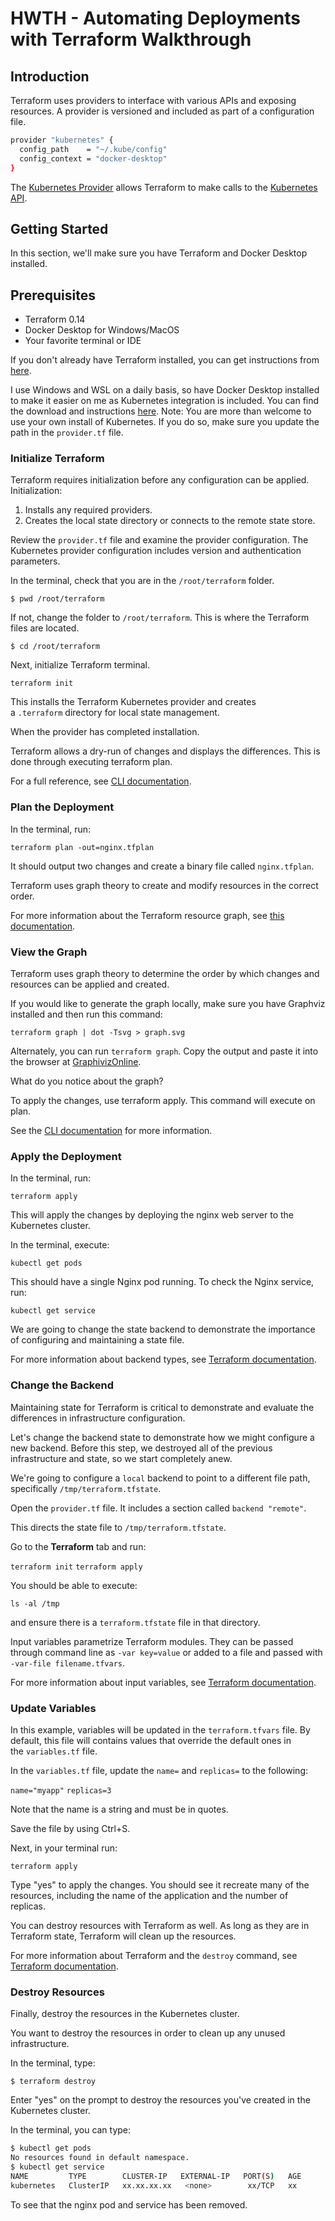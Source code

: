 # HWTH - Automating Deployments with Terraform Walkthrough

## Introduction

Terraform uses providers to interface with various APIs and exposing resources. A provider is versioned and included as part of a configuration file.

```bash
provider "kubernetes" {
  config_path    = "~/.kube/config"
  config_context = "docker-desktop"
}
```

The [Kubernetes Provider](https://www.terraform.io/docs/providers/kubernetes/index.html) allows Terraform to make calls to the [Kubernetes API](https://kubernetes.io/docs/concepts/overview/kubernetes-api/).

## Getting Started

In this section, we'll make sure you have Terraform and Docker Desktop installed.

## Prerequisites

- Terraform 0.14
- Docker Desktop for Windows/MacOS
- Your favorite terminal or IDE

If you don't already have Terraform installed, you can get instructions from [here](https://learn.hashicorp.com/tutorials/terraform/install-cli?in=terraform/aws-get-started).

I use Windows and WSL on a daily basis, so have Docker Desktop installed to make it easier on me as Kubernetes integration is included. You can find the download and instructions [here](https://www.docker.com/products/docker-desktop). Note: You are more than welcome to use your own install of Kubernetes. If you do so, make sure you update the path in the `provider.tf` file.

### **Initialize Terraform**

Terraform requires initialization before any configuration can be applied. Initialization:

1. Installs any required providers.
2. Creates the local state directory or connects to the remote state store.

Review the `provider.tf` file and examine the provider configuration. The Kubernetes provider configuration includes version and authentication parameters.

In the terminal, check that you are in the `/root/terraform` folder.

`$ pwd
/root/terraform`

If not, change the folder to `/root/terraform`. This is where the Terraform files are located.

`$ cd /root/terraform`

Next, initialize Terraform terminal.

`terraform init`

This installs the Terraform Kubernetes provider and creates a `.terraform` directory for local state management.

When the provider has completed installation.

Terraform allows a dry-run of changes and displays the differences. This is done through executing terraform plan.

For a full reference, see [CLI documentation](https://www.terraform.io/docs/commands/plan.html).

### **Plan the Deployment**

In the terminal, run:

`terraform plan -out=nginx.tfplan`

It should output two changes and create a binary file called `nginx.tfplan`.

Terraform uses graph theory to create and modify resources in the correct order.

For more information about the Terraform resource graph, see [this documentation](https://www.terraform.io/docs/internals/graph.html).

### **View the Graph**

Terraform uses graph theory to determine the order by which changes and resources can be applied and created.

If you would like to generate the graph locally, make sure you have Graphviz installed and then run this command:

`terraform graph | dot -Tsvg > graph.svg`

Alternately, you can run `terraform graph`. Copy the output and paste it into the browser at [GraphivizOnline](https://bit.ly/2S1NLCn).

What do you notice about the graph?

To apply the changes, use terraform apply. This command will execute on plan.

See the [CLI documentation](https://www.terraform.io/docs/cli/commands/apply.html) for more information.

### **Apply the Deployment**

In the terminal, run:

`terraform apply`

This will apply the changes by deploying the nginx web server to the Kubernetes cluster.

In the terminal, execute:

`kubectl get pods`

This should have a single Nginx pod running. To check the Nginx service, run:

`kubectl get service`

We are going to change the state backend to demonstrate the importance of configuring and maintaining a state file.

For more information about backend types, see [Terraform documentation](https://www.terraform.io/docs/backends/types/index.html).

### **Change the Backend**

Maintaining state for Terraform is critical to demonstrate and evaluate the differences in infrastructure configuration.

Let's change the backend state to demonstrate how we might configure a new backend. Before this step, we destroyed all of the previous infrastructure and state, so we start completely anew.

We're going to configure a `local` backend to point to a different file path, specifically `/tmp/terraform.tfstate`.

Open the `provider.tf` file. It includes a section called `backend "remote"`.

This directs the state file to `/tmp/terraform.tfstate`.

Go to the **Terraform** tab and run:

`terraform init`
`terraform apply`

You should be able to execute:

`ls -al /tmp`

and ensure there is a `terraform.tfstate` file in that directory.

Input variables parametrize Terraform modules. They can be passed through command line as `-var key=value` or added to a file and passed with `-var-file filename.tfvars`.

For more information about input variables, see [Terraform documentation](https://www.terraform.io/docs/configuration/variables.html).

### **Update Variables**

In this example, variables will be updated in the `terraform.tfvars` file. By default, this file will contains values that override the default ones in the `variables.tf` file.

In the `variables.tf` file, update the `name=` and `replicas=` to the following:

`name="myapp"`
`replicas=3`

Note that the name is a string and must be in quotes.

Save the file by using Ctrl+S.

Next, in your terminal run:

`terraform apply`

Type "yes" to apply the changes. You should see it recreate many of the resources, including the name of the application and the number of replicas.

You can destroy resources with Terraform as well. As long as they are in Terraform state, Terraform will clean up the resources.

For more information about Terraform and the `destroy` command, see [Terraform documentation](https://www.terraform.io/docs/commands/destroy.html).

### **Destroy Resources**

Finally, destroy the resources in the Kubernetes cluster.

You want to destroy the resources in order to clean up any unused infrastructure.

In the terminal, type:

`$ terraform destroy`

Enter "yes" on the prompt to destroy the resources you've created in the Kubernetes cluster.

In the terminal, you can type:

```bash
$ kubectl get pods
No resources found in default namespace.
$ kubectl get service
NAME         TYPE        CLUSTER-IP   EXTERNAL-IP   PORT(S)   AGE
kubernetes   ClusterIP   xx.xx.xx.xx   <none>        xx/TCP   xx
```

To see that the nginx pod and service has been removed.
